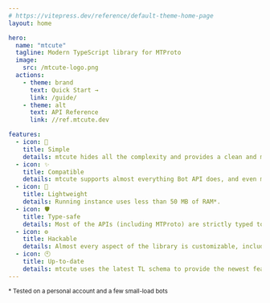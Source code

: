 ```yaml
---
# https://vitepress.dev/reference/default-theme-home-page
layout: home

hero:
  name: "mtcute"
  tagline: Modern TypeScript library for MTProto
  image:
    src: /mtcute-logo.png
  actions:
    - theme: brand
      text: Quick Start →
      link: /guide/
    - theme: alt
      text: API Reference
      link: //ref.mtcute.dev

features:
  - icon: 🍰
    title: Simple
    details: mtcute hides all the complexity and provides a clean and modern API
  - icon: ✨
    title: Compatible
    details: mtcute supports almost everything Bot API does, and even more!
  - icon: 🍡
    title: Lightweight
    details: Running instance uses less than 50 MB of RAM*.
  - icon: 🛡️
    title: Type-safe
    details: Most of the APIs (including MTProto) are strictly typed to help your workflow
  - icon: ⚙️
    title: Hackable
    details: Almost every aspect of the library is customizable, including networking and storage
  - icon: 🕙
    title: Up-to-date
    details: mtcute uses the latest TL schema to provide the newest features as soon as possible
---
```


<small class="index-footnote">
* Tested on a personal account and a few small-load bots
</small>